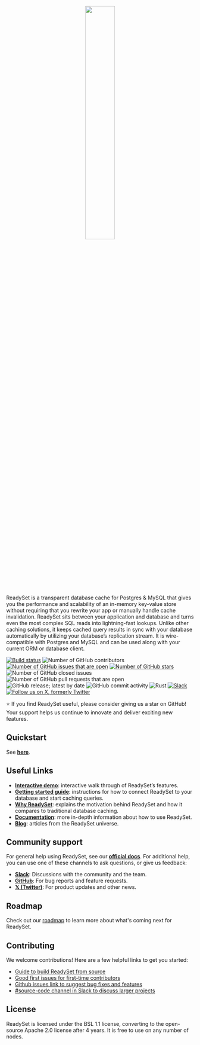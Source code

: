 <p align="center">
  <img src="https://user-images.githubusercontent.com/38481289/172237414-023c0b04-c597-44b7-8b14-b5b0c382dc07.png" width='40%'>
</p>

ReadySet is a transparent database cache for Postgres & MySQL that gives you the performance and scalability of an in-memory key-value store without requiring that you rewrite your app or manually handle cache invalidation. ReadySet sits between your application and database and turns even the most complex SQL reads into lightning-fast lookups. Unlike other caching solutions, it keeps cached query results in sync with your database automatically by utilizing your database’s replication stream. It is wire-compatible with Postgres and MySQL and can be used along with your current ORM or database client. 

[![Build status](https://badge.buildkite.com/76e02771ab1f0706b7840f47c5fed0e315a56c408d86c0de8c.svg?branch=main)](https://buildkite.com/readyset/readyset-public)
![Number of GitHub contributors](https://img.shields.io/github/contributors/readysettech/readyset)
[![Number of GitHub issues that are open](https://img.shields.io/github/issues/readysettech/readyset)](https://github.com/readysettech/readyset/issues)
[![Number of GitHub stars](https://img.shields.io/github/stars/readysettech/readyset)](https://github.com/readysettech/readyset/stargazers)
![Number of GitHub closed issues](https://img.shields.io/github/issues-closed/readysettech/readyset)
![Number of GitHub pull requests that are open](https://img.shields.io/github/issues-pr-raw/readysettech/readyset)
![GitHub release; latest by date](https://img.shields.io/github/v/release/readysettech/readyset)
![GitHub commit activity](https://img.shields.io/github/commit-activity/m/readysettech/readyset)
![Rust](https://img.shields.io/badge/Built%20with%20Rust-grey?logo=rust&logoColor=white)
[![Slack](https://img.shields.io/badge/Join%20Slack-gray?logo=slack&logoColor=white)](https://join.slack.com/t/readysetcommunity/shared_invite/zt-2272gtiz4-0024xeRJUPGWlRETQrGkFw)
[![Follow us on X, formerly Twitter](https://img.shields.io/twitter/follow/ReadySet?style=social)](https://twitter.com/readysetio)

:star: If you find ReadySet useful, please consider giving us a star on GitHub! Your support helps us continue to innovate and deliver exciting new features.

## Quickstart
See **[here](https://docs.readyset.io/get-started)**. 

## Useful Links 
* **[Interactive demo](https://docs.readyset.io/demo)**: interactive walk through of ReadySet’s features. 
* **[Getting started guide](https://docs.readyset.io/get-started)**: instructions for how to connect ReadySet to your database and start caching queries. 
* **[Why ReadySet](https://blog.readyset.io/dont-use-kv-stores/)**: explains the motivation behind ReadySet and how it compares to traditional database caching. 
* **[Documentation](https://docs.readyset.io)**: more in-depth information about how to use ReadySet.
* **[Blog](https://blog.readyset.io)**: articles from the ReadySet universe. 


## Community support
For general help using ReadySet, see our **[official docs](https://docs.readyset.io)**. For additional help, you can use one of these channels to ask questions, or give us feedback:
* **[Slack](https://join.slack.com/t/readysetcommunity/shared_invite/zt-2272gtiz4-0024xeRJUPGWlRETQrGkFw)**: Discussions with the community and the team.
* **[GitHub](https://github.com/readysettech/readyset/issues/new/choose)**: For bug reports and feature requests.
* **[𝕏 (Twitter)](https://twitter.com/readysetio)**: For product updates and other news. 

## Roadmap
Check out our [roadmap](https://github.com/readysettech/readyset/issues/856) to learn more about what's coming next for ReadySet.

## Contributing
We welcome contributions! Here are a few helpful links to get you started: 
* [Guide to build ReadySet from source](https://github.com/readysettech/readyset/blob/main/community-development.md)
* [Good first issues for first-time contributors](https://github.com/readysettech/readyset/labels/first-issue) 
* [Github issues link to suggest bug fixes and features](https://github.com/readysettech/readyset/issues/new/choose)
* [#source-code channel in Slack to discuss larger projects](https://join.slack.com/t/readysetcommunity/shared_invite/zt-2272gtiz4-0024xeRJUPGWlRETQrGkFw)

## License
ReadySet is licensed under the BSL 1.1 license, converting to the open-source Apache 2.0 license after 4 years. It is free to use on any number of nodes.